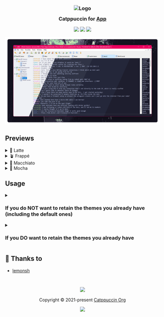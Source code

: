 <h3 align="center">
	<img src="https://raw.githubusercontent.com/catppuccin/catppuccin/main/assets/logos/exports/1544x1544_circle.png" width="100" alt="Logo"/><br/>
	<img src="https://raw.githubusercontent.com/catppuccin/catppuccin/main/assets/misc/transparent.png" height="30" width="0px"/>
	Catppuccin for <a href="https://www.mirc.com/">App</a>
	<img src="https://raw.githubusercontent.com/catppuccin/catppuccin/main/assets/misc/transparent.png" height="30" width="0px"/>
</h3>

<p align="center">
	<a href="https://github.com/lemon-sh/mirc/stargazers"><img src="https://img.shields.io/github/stars/lemon-sh/mirc?colorA=363a4f&colorB=b7bdf8&style=for-the-badge"></a>
	<a href="https://github.com/lemon-sh/mirc/issues"><img src="https://img.shields.io/github/issues/lemon-sh/mirc?colorA=363a4f&colorB=f5a97f&style=for-the-badge"></a>
	<a href="https://github.com/lemon-sh/mirc/contributors"><img src="https://img.shields.io/github/contributors/lemon-sh/mirc?colorA=363a4f&colorB=a6da95&style=for-the-badge"></a>
</p>

<p align="center">
	<img src="assets/previews/preview.webp"/>
</p>

## Previews

<details>
<summary>🌻 Latte</summary>
<img src="assets/previews/latte.webp"/>
</details>
<details>
<summary>🪴 Frappé</summary>
<img src="assets/previews/frappe.webp"/>
</details>
<details>
<summary>🌺 Macchiato</summary>
<img src="assets/previews/macchiato.webp"/>
</details>
<details>
<summary>🌿 Mocha</summary>
<img src="assets/previews/mocha.webp"/>
</details>

## Usage

<details>
<summary>
<h3>If you do <b>NOT</b> want to retain the themes you already have (including the default ones)</h3>
</summary>

1. Open `%appdata%\mIRC\mirc.ini` with a text editor
2. Replace the `[colors]` and `[palettes]` sections with the contents of [catppuccin.ini](catppuccin.ini)

</details>
<details>
<summary>
<h3>If you <b>DO</b> want to retain the themes you already have</h3>
</summary>

1. Open your mIRC config `%appdata%\mIRC\mirc.ini` with a text editor
2. Append the entries from the `[colors]` section in the [catppuccin.ini](catppuccin.ini) to the `[colors]` section in your mIRC config file
3. Do the same for `[palettes]`
4. Correct the numbering so that the key starts from `n0` and is incremented by one on every row.

You should end up with something like this:

```ini
[colors]
n0=mIRC Classic,0,6,4,5,2,3,3,3,3,3,3,1,5,7,6,1,3,2,3,5,1,0,1,0,1,14,6,0,0,1,97
n1=mIRC Modern,0,6,4,7,2,3,4,3,3,3,3,1,5,2,6,1,14,2,3,5,1,0,1,0,1,14,5,0,0,1,97
n2=Monochrome State,1,15,15,15,15,15,15,15,15,15,15,15,15,15,15,15,15,15,15,15,15,1,15,1,15,15,15,14,1,15,97
n3=Placid Hues,0,2,4,7,2,3,3,3,3,15,3,1,5,7,6,1,3,2,3,5,1,0,1,0,1,15,6,0,0,1,97
n4=Rainbow Sky,0,7,4,5,1,1,3,3,8,13,3,14,2,7,13,5,3,8,3,4,14,0,5,0,3,14,10,0,0,1,97
n5=Catppuccin Latte,0,11,4,11,2,3,10,10,6,3,3,1,10,13,12,1,7,6,10,5,4,0,1,0,1,14,6,0,0,1,0
n6=Catppuccin Frappé,0,11,4,11,2,3,10,10,6,3,3,1,10,13,12,1,7,6,10,5,4,0,1,0,1,14,6,0,0,1,0
n7=Catppuccin Macchiato,0,11,4,11,2,3,10,10,6,3,3,1,10,13,12,1,7,6,10,5,4,0,1,0,1,14,6,0,0,1,0
n8=Catppuccin Mocha,0,11,4,11,2,3,10,10,6,3,3,1,10,13,12,1,7,6,10,5,4,0,1,0,1,14,6,0,0,1,0

[palettes]
n0=16777215,0,8323072,37632,255,127,10223772,32764,65535,64512,9671424,16776960,16515072,16711935,8355711,13816530
n1=16777215,0,11010048,3299627,240,4737160,8388720,26832,1632504,57344,94740,16776960,16515072,16711935,8355711,13816530
n2=16777215,0,8323072,37632,255,127,10223772,32764,65535,64512,9671424,16776960,16515072,16711935,8355711,13816530
n3=15658734,0,12140,1508038,255,10964547,6579262,33023,65535,4227072,9474048,9920537,16711680,16711935,6579300,8553090
n4=16777215,3618615,12087408,16744448,255,32764,65535,43008,9671424,16776960,16515072,16711935,8355711,16711808,8355711,13816530
n5=16118255,6901580,7899868,7895261,13334250,15677832,3739602,5457382,746750,1937119,2859072,10064407,15049988,11902752,16082462,16615282
n6=4600880,16109766,13620722,12500718,14989556,15113930,8684263,10263018,7774191,9488613,9032102,12503169,14406041,14467461,15641228,15842234
n7=3811108,16110538,14081012,13027056,15121909,16163014,9865197,11313387,8366581,10474734,9820838,13292939,14931857,14992509,16035210,16301495
n8=3022366,16045773,14475509,13487602,15188725,16230091,11045875,11313387,8893434,11526905,10609574,14017172,15457417,15517556,16430217,16694964
```

</details>

## 💝 Thanks to

- [lemonsh](https://github.com/lemon-sh)

&nbsp;

<p align="center">
	<img src="https://raw.githubusercontent.com/catppuccin/catppuccin/main/assets/footers/gray0_ctp_on_line.svg?sanitize=true" />
</p>

<p align="center">
	Copyright &copy; 2021-present <a href="https://github.com/catppuccin" target="_blank">Catppuccin Org</a>
</p>

<p align="center">
	<a href="https://github.com/catppuccin/catppuccin/blob/main/LICENSE"><img src="https://img.shields.io/static/v1.svg?style=for-the-badge&label=License&message=MIT&logoColor=d9e0ee&colorA=363a4f&colorB=b7bdf8"/></a>
</p>
